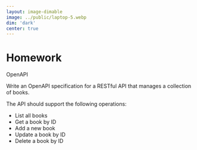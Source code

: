 ```yaml
---
layout: image-dimable
image: ../public/laptop-5.webp
dim: 'dark'
center: true
---
```


# Homework

OpenAPI

Write an OpenAPI specification for a RESTful API that manages a collection of books.

The API should support the following operations:

- List all books
- Get a book by ID
- Add a new book
- Update a book by ID
- Delete a book by ID
